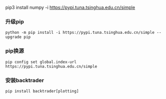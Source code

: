 pip3 install numpy -i https://pypi.tuna.tsinghua.edu.cn/simple

### 升级pip

```shell
python -m pip install -i https://pypi.tuna.tsinghua.edu.cn/simple --upgrade pip
```

### pip换源

```shell
pip config set global.index-url https://pypi.tuna.tsinghua.edu.cn/simple
```

### 安装backtrader

```shell
pip install backtrader[plotting]
```